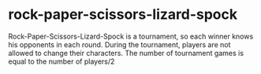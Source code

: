 # rock-paper-scissors-lizard-spock
Rock-Paper-Scissors-Lizard-Spock is a tournament, so each winner knows his opponents in each round. During the tournament, players are not allowed to change their characters. The number of tournament games is equal to the number of players/2 
